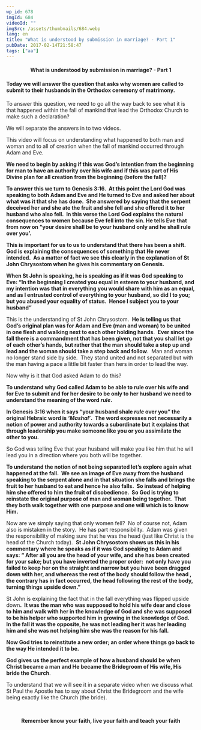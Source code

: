 ```yaml
---
wp_id: 678
imgId: 684
videoId: ""
imgSrc: /assets/thumbnails/684.webp
lang: en
title: "What is understood by submission in marriage? - Part 1"
pubDate: 2017-02-14T21:58:47
tags: ["aa"]
---
```


<h4 style="text-align: center;">What is understood by submission in marriage? - Part 1</h4>
<h4 style="text-align: left;"><strong>Today we will answer the question that asks why women are called to submit to their husbands in the Orthodox ceremony of matrimony. </strong></h4>
<p>To answer this question, we need to go all the way back to see what it is that happened within the fall of mankind that lead the Orthodox Church to make such a declaration?</p>
<p>We will separate the answers in to two videos.</p>
<p>This video will focus on understanding what happened to both man and woman and to all of creation when the fall of mankind occurred through Adam and Eve.</p>
<p><strong>We need to begin by asking if this was God’s intention from the beginning for man to have an authority over his wife and if this was part of His Divine plan for all creation from the beginning (before the fall)?</strong></p>
<p><strong>To answer this we turn to Genesis 3:16.  At this point the Lord God was speaking to both Adam and Eve and He turned to Eve and asked her about what was it that she has done.  She answered by saying that the serpent deceived her and she ate the fruit and she fell and she offered it to her husband who also fell.  In this verse the Lord God explains the natural consequences to women because Eve fell into the sin. He tells Eve that from now on “your desire shall be to your husband only and he shall rule over you’.  </strong></p>
<p><strong>This is important for us to us to understand that there has been a shift.  God is explaining the consequences of something that He never intended.  As a matter of fact we see this clearly in the explanation of St John Chrysostom when he gives his commentary on Genesis.  </strong></p>
<p><strong>When St John is speaking, he is speaking as if it was God speaking to Eve: “In the beginning I created you equal in esteem to your husband, and my intention was that in everything you would share with him as an equal, and as I entrusted control of everything to your husband, so did I to you; but you abused your equality of status.  Hence I subject you to your husband”</strong></p>
<p>This is the understanding of St John Chrysostom.  <strong>He is telling us that God’s original plan was for Adam and Eve (man and woman) to be united in one flesh and walking next to each other holding hands</strong>.  <strong>Ever since the fall there is a commandment that has been given, not that you shall let go of each other’s hands, but rather that the man should take a step up and lead and the woman should take a step back and follow</strong>.  Man and woman no longer stand side by side.  They stand united and not separated but with the man having a pace a little bit faster than hers in order to lead the way.</p>
<p>Now why is it that God asked Adam to do this?</p>
<p><strong>To understand why God called Adam to be able to rule over his wife and for Eve to submit and for her desire to be only to her husband we need to understand the meaning of the word <em>rule</em>.  </strong></p>
<p><strong>In Genesis 3:16 when it says “your husband shale <em>rule</em> over you” the original Hebraic word is <em>‘Mashal’</em>.  The word expresses not necessarily a notion of power and authority towards a subordinate but it explains that through leadership you make someone like you or you assimilate the other to you. </strong></p>
<p>So God was telling Eve that your husband will make you like him that he will lead you in a direction where you both will be together.</p>
<p><strong>To understand the notion of not being separated let’s explore again what happened at the fall.  We see an image of Eve away from the husband speaking to the serpent alone and in that situation she falls and brings the fruit to her husband to eat and hence he also falls.  So instead of helping him she offered to him the fruit of disobedience.  So God is trying to reinstate the original purpose of man and woman being together.  That they both walk together with one purpose and one will which is to know Him.  </strong></p>
<p>Now are we simply saying that only women fell?  No of course not, Adam also is mistaken in the story.  He has part responsibility.  Adam was given the responsibility of making sure that he was the head (just like Christ is the head of the Church today).  <strong>St John Chrysostom shows us this in his commentary where he speaks as if it was God speaking to Adam and says: “ After all you are the head of your wife, and she has been created for your sake; but you have inverted the proper order:  not only have you failed to keep her on the straight and narrow but you have been dragged down with her, and whereas the rest of the body should follow the head , the contrary has in fact occurred, the head following the rest of the body, turning things upside down.”</strong></p>
<p>St John is explaining the fact that in the fall everything was flipped upside down<strong>.  It was the man who was supposed to hold his wife dear and close to him and walk with her in the knowledge of God and she was supposed to be his helper who supported him in growing in the knowledge of God.  In the fall it was the opposite, he was not leading her it was her leading him and she was not helping him she was the reason for his fall.  </strong></p>
<p><strong>Now God tries to reinstitute a new order; an order where things go back to the way He intended it to be.  </strong></p>
<p><strong>God gives us the perfect example of how a husband should be when Christ became a man and He became the Bridegroom of His wife, His bride the Church</strong>.</p>
<p>To understand that we will see it in a separate video when we discuss what St Paul the Apostle has to say about Christ the Bridegroom and the wife being exactly like the Church (the bride).</p>
<p>&nbsp;</p>
<p style="text-align: center;"><strong>Remember know your faith, live your faith and teach your faith</strong></p>
<p>&nbsp;</p>
